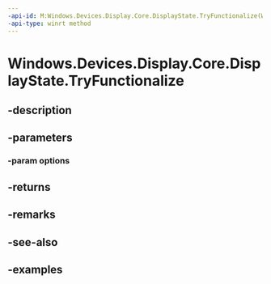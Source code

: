 ```yaml
---
-api-id: M:Windows.Devices.Display.Core.DisplayState.TryFunctionalize(Windows.Devices.Display.Core.DisplayStateFunctionalizeOptions)
-api-type: winrt method
---
```


<!-- Method syntax.
public DisplayStateOperationResult DisplayState.TryFunctionalize(DisplayStateFunctionalizeOptions options)
-->

# Windows.Devices.Display.Core.DisplayState.TryFunctionalize

## -description

## -parameters
### -param options

## -returns

## -remarks

## -see-also

## -examples

